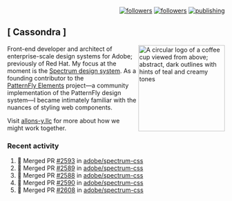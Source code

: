 <p align="right"><a rel="me" href="https://front-end.social/@castastrophe">
    <img alt="followers" title="Follow me on Mastodon" src="https://img.shields.io/mastodon/follow/109297102751309835?domain=https%3A%2F%2Ffront-end.social&label=Follow&logo=mastodon&logoColor=white&style=for-the-badge&labelColor=008080&color=006969"/></a>
  <a href="https://codepen.io/castastrophe/">
    <img alt="followers" title="Follow me on CodePen" src="https://img.shields.io/badge/23-1?color=640464&labelColor=7c007c&style=for-the-badge&logo=codepen&label=Follow"/></a>
<a href="https://castastrophe.medium.com/">
    <img alt="publishing" title="View articles on Medium" src="https://img.shields.io/badge/107-1?color=666&labelColor=444&label=subscribe&logo=medium&logoColor=white&style=for-the-badge"/></a>
</p>

## [&nbsp;Cassondra&nbsp;]

<img align="right" src="https://github-production-user-asset-6210df.s3.amazonaws.com/1840295/253016758-ba468774-1cd3-42c2-8f43-947b5eeb5edf.png" height="200" alt="A circular logo of a coffee cup viewed from above; abstract, dark outlines with hints of teal and creamy tones">

Front-end developer and architect of enterprise-scale design systems for Adobe; previously of Red Hat. My focus at the moment is the [Spectrum design system](https://github.com/adobe/spectrum-css). As a founding contributor to the [PatternFly&nbsp;Elements](https://github.com/patternfly/patternfly-elements) project&mdash;a community implementation of the PatternFly design system&mdash;I became intimately familiar with the nuances of styling web components.

Visit [allons-y.llc](http://allons-y.llc/) for more about how we might work together.

### Recent activity

<!--START_SECTION:activity-->
1. 🎉 Merged PR [#2593](https://github.com/adobe/spectrum-css/pull/2593) in [adobe/spectrum-css](https://github.com/adobe/spectrum-css)
2. 🎉 Merged PR [#2589](https://github.com/adobe/spectrum-css/pull/2589) in [adobe/spectrum-css](https://github.com/adobe/spectrum-css)
3. 🎉 Merged PR [#2588](https://github.com/adobe/spectrum-css/pull/2588) in [adobe/spectrum-css](https://github.com/adobe/spectrum-css)
4. 🎉 Merged PR [#2590](https://github.com/adobe/spectrum-css/pull/2590) in [adobe/spectrum-css](https://github.com/adobe/spectrum-css)
5. 🎉 Merged PR [#2608](https://github.com/adobe/spectrum-css/pull/2608) in [adobe/spectrum-css](https://github.com/adobe/spectrum-css)
<!--END_SECTION:activity-->
